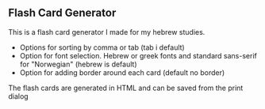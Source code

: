 ## Flash Card Generator
This is a flash card generator I made for my hebrew studies.
- Options for sorting by comma or tab (tab i default)
- Option for font selection. Hebrew or greek fonts and standard sans-serif for "Norwegian" (hebrew is default)
- Option for adding border around each card (default no border)

The flash cards are generated in HTML and can be saved from the print dialog
